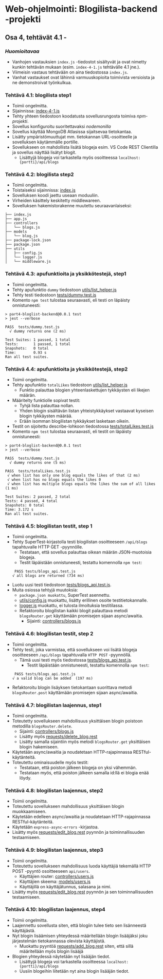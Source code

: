 # Web-ohjelmointi: Blogilista-backend -projekti
## Osa 4, tehtävät 4.1 - 

### *Huomioitavaa*
- Vanhojen vastauksien `index.js` -tiedostot sisältyvät ja ovat nimetty kunkin tehtävän mukaan (esim. `index-4-1.js` tehtävälle 4.1 jne.).
- Viimeisin vastaus tehtävään on aina tiedostossa `index.js`.
- Vanhat vastaukset ovat lähinnä varmuuskopioita toimivista versioista ja ne demonstroivat työnkulkua.

### Tehtävä 4.1: blogilista step1
- Toimii ongelmitta.
- Sijainnissa: [index-4-1.js](/index-4-1.js)
- Tehty yhteen tiedostoon koodatusta sovellusrungosta toimiva *npm-projekti*.
- Sovellus konfiguroitu suoritettavaksi *nodemonilla*
- Sovellus käyttää MongoDB Atlasissa sijaitsevaa tietokantaa.
- Lisätty ympäristömuuttujat mm. tietokannan URL-osoitteelle ja sovelluksen käytämmälle portille.
- Sovellukseen on mahdollista lisätä blogeja esim. VS Code REST Clientilla ja sovellus näyttää lisätyt blogit.
    - Lisättyjä blogeja voi tarkastella myös osoitteessa `localhost:{portti}/api/blogs`

### Tehtävä 4.2: blogilista step2
- Toimii ongelmitta.
- Toistaiseksi sijainnissa: [index.js](/index.js)
- Sovelluksen koodi jaettu useaan moduuliin.
- Virheiden käsittely keskitetty middlewareen.
- Sovelluksen hakemistorakenne muutettu seuraavanlaiseksi:
```
├── index.js
├── app.js
├── controllers
│   └── blogs.js
├── models
│   └── blog.js
├── package-lock.json
├── package.json
├── utils
│   ├── config.js
│   └── logger.js  
│   └── middleware.js  
```

### Tehtävä 4.3: apufunktioita ja yksikkötestejä, step1
- Toimii ongelmitta.
- Tehty apufunktio `dummy` tiedostoon [utils/list_helper.js](/utils/list_helper.js)
- Tehty testi tiedostoon [tests/dummy.test.js](/tests/dummy.test.js)
- Komento `npm test` tulostaa seuraavasti, eli testi on läpäisty onnistuneesti:
```
> part4-bloglist-backend@0.0.1 test
> jest --verbose

PASS  tests/dummy.test.js
  √ dummy returns one (2 ms)

Test Suites: 1 passed, 1 total
Tests:       1 passed, 1 total
Snapshots:   0 total
Time:        0.93 s
Ran all test suites.
```

### Tehtävä 4.4: apufunktioita ja yksikkötestejä, step2
- Toimii ongelmitta.
- Tehty apufunktio `totalLikes` tiedostoon [utils/list_helper.js](/utils/list_helper.js)
    - Funktio palauttaa blogien yhteenlaskettujen tykkäysten eli likejen määrän.
- Määritelty funktiolle sopivat testit:
    - Tyhjä lista palauttaa nollan.
    - Yhden blogin sisältävän listan yhteistykkäykset vastaavat kyseisen blogin tykkäysten määrää.
    - Erään isomman blogilistan tykkäykset lasketaan oikein.
- Testit on sijoitettu describe-lohkoon tiedostossa [tests/totalLikes.test.js](/tests/totalLikes.test.js)
- Komento `npm test` tulostaa seuraavasti, eli testit on läpäisty onnistuneesti:
```
> part4-bloglist-backend@0.0.1 test
> jest --verbose

PASS  tests/dummy.test.js
  √ dummy returns one (5 ms)

PASS  tests/totalLikes.test.js
 √ when list has only one blog equals the likes of that (2 ms) 
 √ when list has no blogs equals the likes 0 
 √ when list has multiple blogs equals the likes the sum of all likes (1 ms) 
 
Test Suites: 2 passed, 2 total
Tests: 4 passed, 4 total
Snapshots: 0 total
Time: 3.172 s
Ran all test suites.
```

### Tehtävä 4.5: blogilistan testit, step 1
- Toimii ongelmitta.
- Tehty SuperTest-kirjastolla testi blogilistan osoitteeseen `/api/blogs` tapahtuvalle HTTP GET -pyynnölle.
    - Testataan, että sovellus palauttaa oikean määrän JSON-muotoisia blogeja.
    - Testit läpäistään onnistuneesti, testattu komennolla `npm test`:
    ```
     PASS tests/blogs_api.test.js
    √ all blogs are returned (734 ms)
    ```
- Luotu uusi testi tiedostoon [tests/blogs_api.test.js](/tests/blogs_api.test.js).
- Muita osiossa tehtyjä muutoksia:
    - `package.json muokattu`, SuperTest asennettu.
    - [utils/config.js](/utils/config.js) muokattu, lisätty erillinen osoite testitietokannalle.
    - [logger.js](/utils/logger.js) muokattu, ei tulosta ilmoituksia testitilassa.
    - Refaktoroitu blogilistan kaikki blogit palauttava metodi `blogsRouter.get` käyttämään promisejen sijaan async/awaitia.
        - Sijainti: [controllers/blogs.js](/controllers/blogs.js)

### Tehtävä 4.6: blogilistan testit, step 2
- Toimii ongelmitta.
- Tehty testi, joka varmistaa, että sovellukseen voi lisätä blogeja osoitteeseen `/api/blogs` tapahtuvalla `HTTP POST` -pyynnöllä.
    -  Tämä uusi testi myös tiedostossa [tests/blogs_api.test.js](/tests/blogs_api.test.js).
        - Testit läpäistään onnistuneesti, testattu komennolla `npm test`:
    ```
     PASS tests/blogs_api.test.js
    √ a valid blog can be added  (197 ms)
    ```
- Refaktoroitu blogin lisäyksen tietokantaan suorittava metodi `blogsRouter.post` käyttämään promisejen sijaan async/awaitia.

### Tehtävä 4.7: blogilistan laajennus, step1
- Toimii ongelmitta.
- Toteutetty sovellukseen mahdollisuus yksittäisen blogin poistoon metodilla `blogsRouter.delete`.
    - Sijainti: [controllers/blogs.js](/controllers/blogs.js)
    - Lisätty myös [requests/delete_blog.rest](/requests/delete_blog.rest)
    - Lisätty samalla sijaintiin myös metodi `blogsRouter.get` yksittäisen blogin hakemiseen.
- Käytetään async/awaitia ja noudatetaan HTTP-rajapinnassa RESTful-käytänteitä.
- Toteutettu ominaisuudelle myös testit:
    - Testataan, että poiston jälkeen blogeja on yksi vähemmän.
    - Testataan myös, että poiston jälkeen samalla id:llä ei blogia enää löydy.

### Tehtävä 4.8: blogilistan laajennus, step2
- Toimii ongelmitta.
- Toteutettu sovellukseen mahdollisuus yksittäisen blogin muokkaamiseen.
- Käytetään edelleen async/awaitia ja noudatetaan HTTP-rajapinnassa RESTful-käytänteitä.
- Käytetään `express-async-errors` -kirjastoa.
- Lisätty myös [requests/edit_blog.rest](/requests/edit_blog.rest) pyynnön ja toiminnallisuuden testaamiseen.

### Tehtävä 4.9: blogilistan laajennus, step3
- Toimii ongelmitta.
- Toteutettu sovellukseen mahdollisuus luoda käyttäjiä tekemällä HTTP POST -pyyntö osoitteeseen `api/users`.
    - Käyttäjien router: [controllers/users.js](/controllers/users.js)
    - Käyttäjien skeema: [models/users.js](/models/users.js)
    - Käyttäjillä on käyttäjätunnus, salasana ja nimi.
- Lisätty myös [requests/edit_blog.rest](/requests/add_user.rest) pyynnön ja sen toiminnallisuuden testaamiseen.

### Tehtävä 4.10: blogilistan laajennus, step4
- Toimii ongelmitta.
- Laajennettu sovellusta siten, että blogiin tulee tieto sen lisänneestä käyttäjästä.
- Nyt blogin lisäämisen yhteydessä määritellään blogin lisääjäksi joku järjestelmän tietokannassa olevista käyttäjistä.
    - Muokattu pyyntöä [requests/add_blog.rest](/requests/add_blog.rest) siten, että sillä määritellään myös blogin lisääjä
- Blogien yhteydessä näytetään nyt lisääjän tiedot.
    - Lisättyjä blogeja voi tarkastella osoitteessa `localhost:{portti}/api/blogs`
    - Uusiin blogeihin liitetään nyt aina blogin lisääjän tiedot.


